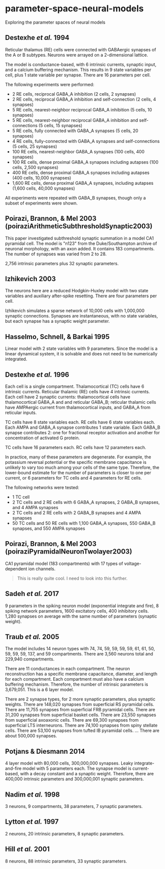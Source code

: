 # parameter-space-neural-models
Exploring the parameter spaces of neural models

## Destexhe *et al.* 1994
Reticular thalamus (RE) cells were connected with GABAergic synapses of the A or B subtypes.
Neurons were arrayed on a 2-dimensional lattice.

The model is conductance-based, with 6 intrinsic currents, synaptic input, and a calcium buffering mechanism.
This results in 9 state variables per cell, plus 1 state variable per synapse.
There are 16 parameters per cell.

The following experiments were performed:

* 2 RE cells, reciprocal GABA_A inhibition (2 cells, 2 synapses)
* 2 RE cells, reciprocal GABA_A inhibition and self-connection (2 cells, 4 synapses)
* 5 RE cells, nearest-neighbor reciprocal GABA_A inhibition (5 cells, 10 synapses)
* 5 RE cells, nearest-neighbor reciprocal GABA_A inhibition and self-connections (5 cells, 15 synapses)
* 5 RE cells, fully connected with GABA_A synapses (5 cells, 20 synapses)
* 4 RE cells, fully-connected with GABA_A synapses and self-connections (5 cells, 25 synapses)
* 100 RE cells, nearest-neighbor GABA_A synapses (100 cells, 400 synapses)
* 100 RE cells, dense proximal GABA_A synapses including autapses (100 cells, 2,500 synapses)
* 400 RE cells, dense proximal GABA_A synapses including autapses (400 cells, 10,000 synapses)
* 1,600 RE cells, dense proximal GABA_A synapses, including autapses (1,600 cells, 40,000 synapses)

All experiments were repeated with GABA_B synapses, though only a subset of experiments were shown.

## Poirazi, Brannon, & Mel 2003 (poiraziArithmeticSubthresholdSynaptic2003)

This paper investigated subthreshold synaptic summation in a model CA1 pyramidal cell.
The model is "n123" from the Duke/Southampton archive of neuronal morphology,
with an axon added.
It contains 183 compartments.
The number of synapses was varied from 2 to 28.

2,756 intrinsic parameters plus 32 synaptic parameters.

## Izhikevich 2003

The neurons here are a reduced Hodgkin-Huxley model with two state variables
and auxiliary after-spike resetting.
There are four parameters per cell.

Izhikevich simulates a sparse network of 10,000 cells with 1,000,000 synaptic connections.
Synapses are instantaneous, with no state variables, but each synapse has a synaptic weight parameter.

<!-- ## Rumelhart *et al.* 1986

Paper on backpropagation algorithm for ANNs. -->

## Hasselmo, Schnell, & Barkai 1995

Linear model with 2 state variables with 9 parameters.
Since the model is a linear dynamical system,
it is solvable and does not need to be numerically integrated.

## Destexhe *et al.* 1996

Each cell is a single compartment.
Thalamocortical (TC) cells have 6 intrinsic currents.
Reticular thalamic (RE) cells have 4 intrinsic currents.
Each cell have 2 synaptic currents:
thalamocortical cells have thalamocortical GABA_A and and reticular GABA_B;
reticular thalamic cells have AMPAergic current from thalamocortical inputs,
and GABA_A from reticular inputs.

TC cells have 8 state variables each.
RE cells have 6 state variables each.
Each AMPA and GABA_A synapse contributes 1 state variable.
Each GABA_B synapse contributes 2: one for fractional receptor activation
and another for concentration of activated G protein.

TC cells have 16 parameters each.
RC cells have 12 parameters each.

In practice, many of these parameters are degenerate.
For example, the potassium reversal potential or the specific membrane capacitance
is unlikely to vary too much among your cells of the same type.
Therefore, the lower-bound estimate for the number of parameters is closer to one per current,
or 6 parameters for TC cells and 4 parameters for RE cells.

The following networks were tested:

* 1 TC cell
* 2 TC cells and 2 RE cells with 6 GABA_A synapses, 2 GABA_B synapses, and 4 AMPA synapses
* 2 TC cells and 2 RE cells with 2 GABA_B synapses and 4 AMPA synapses
* 50 TC cells and 50 RE cells with 1,100 GABA_A synapses, 550 GABA_B synapses, and 550 AMPA synapses

## Poirazi, Brannon, & Mel 2003 (poiraziPyramidalNeuronTwolayer2003)

CA1 pyramidal model (183 compartments) with 17 types of voltage-dependent ion channels.
> This is really quite cool. I need to look into this further.

## Sadeh *et al.*  2017

9 parameters in the spiking neuron model (exponential integrate and fire), 8 spiking network parameters,
1600 excitatory cells, 400 inhibitory cells.
1,280 synapses on average with the same number of parameters (synaptic weight).

## Traub *et al.* 2005

The model includes 14 neuron types with 74, 74, 59, 59, 59, 59, 61, 61, 50, 59, 59,
59, 137, and 59 compartments. There are 3,560 neurons total and 229,940 compartments.


There are 11 conductances in each compartment.
The neuron reconstruction has a specific membrane capacitance, diameter, and length for each compartment.
Each compartment must also have a calcium buffering mechanism.
Therefore, the number of intrinsic parameters is 3,679,051.
This is a 6 layer model.

There are 2 synapse types, for 2 more synaptic parameters, plus synaptic weights.
There are 148,020 synapses from superficial RS pyramidal cells.
There are 11,755 synapses from superficial FRB pyramidal cells.
There are 31,200 synapses from superficial basket cells.
There are 23,550 synapses from superficial axoaxonic cells.
There are 69,300 synapses from superficial LTS interneurons.
There are 74,100 synapses from spiny stellate cells.
There are 53,100 synapses from tufted IB pyramidal cells.
...
There are about 500,000 synapses.

## Potjans & Diesmann 2014

4 layer model with 80,000 cells, 300,000,000 synapses.
Leaky integrate-and-fire model with 5 parameters each.
The synapse model is current-based, with a decay constant and a synaptic weight.
Therefore, there are 400,000 intrinsic parameters and 300,000,001 synaptic parameters.

## Nadim *et al.* 1998

3 neurons, 9 compartments, 38 parameters, 7 synaptic parameters.

## Lytton *et al.* 1997

2 neurons, 20 intrinsic parameters, 8 synaptic parameters.

## Hill *et al.* 2001

8 neurons, 88 intrinsic parameters, 33 synaptic parameters.
